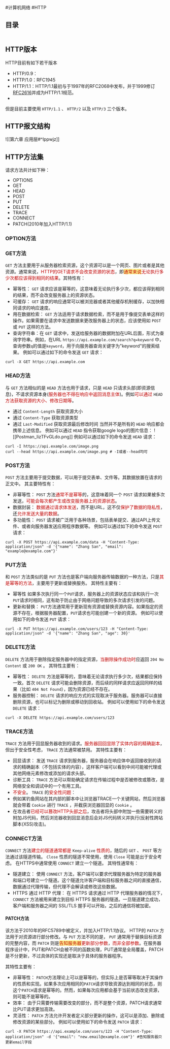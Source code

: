 #计算机网络 #HTTP

## 目录

```toc

```

## HTTP版本

HTTP目前有如下若干版本
- HTTP/0.9：
- HTTP/1.0：RFC1945
- HTTP/1.1：HTTP/1.1最初与于1997年的RFC2068中发布，并于1999修订[RFC2616](https://www.rfc-editor.org/rfc/rfc2616)并成为HTTP/1.1规范。
- 

但是目前主要使用 `HTTP/1.1` 、 `HTTP/2` 以及 `HTTP/3` 三个版本。

## HTTP报文结构

![[第六章 应用层#^lppwjz]]

## HTTP方法集

请求方法共计如下种：
- OPTIONS
- GET
- HEAD
- POST
- PUT
- DELETE
- TRACE
- CONNECT
- PATCH(2010年加入HTTP/1.1)

### OPTION方法


### GET方法

`GET` 方法主要用于从服务器检索资源，这个资源可以是一个网页、图片或者是其他资源。通常来说，<font color="#c00000">HTTP的GET请求不会改变资源的状态</font>，即<span style="background:#fff88f"><font color="#c00000">通常来说</font></span><font color="#c00000">无论执行多少次都应该得到相同的结果</font>。其特性有：
- 幂等性： `GET` 请求应该是幂等的，这意味着无论执行多少次，都应该得到相同的结果，而不会改变服务器上的资源状态。
- 可缓存： `GET` 请求的响应通常可以被浏览器或者其他缓存机制缓存，以加快相同请求的响应速度。
- 用在数据检索： `GET` 方法适用于请求数据检索，而不是用于像提交表单这样的操作。如果需要在请求中发送数据来更改服务器上的状态，应该使用如 `POST` 或 `PUT` 这样的方法。
- 查询字符串：在 `GET` 请求中，发送给服务器的数据附加在URL后面，形式为查询字符串。例如，在URL `https://api.example.com/search?q=keyword` 中，查询参数`q`的值是`keyword`，用于向服务器查询关键字为"keyword"的搜索结果。
例如可以通过如下的命令发送 `GET` 请求：
```Shell
curl -X GET https://api.example.com
```

### HEAD方法

与 `GET` 方法相似的是 `HEAD` 方法也用于请求，只是 `HEAD` 只请求头部(即资源信息)，不请求资源本身(<font color="#c00000">服务器也不得在响应中返回消息主体</font>)。例如<font color="#c00000">可以通过</font> `HEAD` <font color="#c00000">方法获取资源的大小、修改日期等</font>。
- 通过 `Content-Length` 获取资源大小
- 通过 `Content-Type` 获取资源类型
- 通过 `Last-Modified` 获取资源最后修改时间
当然并不是所有的 `HEAD` 响应都会携带上述信息。
例如可以通过 `HEAD` 指令获取google logo的图片信息：
	![[Postman_lizTFvGLdo.png]]
例如可以通过如下的命令发送 `HEAD` 请求：
```Shell
curl -I https://api.example.com/image.png
curl --head https://api.example.com/image.png # -I或者--head均可
```

### POST方法

`POST` 方法主要用于提交数据，可以用于提交表单、文件等。其数据放置在请求的正文中。
其主要特性有：
- 非幂等性： `POST` 方法<font color="#c00000">通常不是幂等</font>的，这意味着同一个 `POST` 请求如果被多次发送，<font color="#c00000">可能会每次都产生或改变服务器上的资源状态</font>。
- 数据封装： <font color="#c00000">数据通过请求体发送</font>，而不是URL，这不仅<font color="#c00000">保护了数据的隐私性</font>，还<font color="#c00000">允许发送大量的数据</font>。
- 多功能性： `POST` 请求被广泛用于各种场景，包括表单提交、通过API上传文件、或者向服务器发送应用程序数据等。
例如可以通过如下的命令发送 `POST` 请求：
```Shell
curl -X POST https://api.example.com/data -H "Content-Type: application/json" -d '{"name": "Zhang San", "email": "example@example.com"}'
```

### PUT方法

和 `POST` 方法类似的是 `PUT` 方法也是客户端向服务器传输数据的一种方法，只是<font color="#c00000">其是幂等的方法</font>，主要用于更新或替换服务。
其特性主要有：
- 幂等性 如果多次执行同一个`PUT`请求，服务器上的资源状态应该和执行一次`PUT`请求时相同，这有助于防止由于网络问题导致的多次请求引发的问题。
- 更新和替换： `PUT`方法通常用于更新现有资源或替换资源内容。如果指定的资源不存在，根据服务器配置，`PUT`请求也可能创建一个新的资源。
例如可以使用如下的命令发送 `PUT` 请求：
```Shell
curl -X PUT https://api.example.com/users/123 -H "Content-Type: application/json" -d '{"name": "Zhang San", "age": 30}'
```

### DELETE方法

`DELETE` 方法用于删除指定服务器中的指定资源，<font color="#c00000">当删除操作成功时</font>应返回 `204 No Content` 或 `200 OK` 。
其特性主要有：
- 幂等性： `DELETE` 方法是幂等的，意味着无论请求执行多少次，结果都应保持一致。首次 `DELETE` 请求可能会删除资源，而后续的同样请求应返回同样的结果（比如 `404 Not Found`），因为资源已经不存在。
- 服务器控制： `DELETE` 请求的响应方式的实现取决于服务器。服务器可以直接删除资源，也可以标记为删除或移动到回收站。
例如可以使用如下的命令发送 `DELETE` 请求：
```Shell
curl -X DELETE https://api.example.com/users/123
```

### TRACE方法

`TRACE` 方法用于回显服务器收到的请求。<font color="#c00000">服务器回回显除了实体内容的精确副本</font>，但出于安全性考虑， `TRACE` 方法通常被禁用。
其特性主要有：
- 回显请求： 发送 `TRACE` 请求到服务器，服务器会在响应体中返回接收到的请求的精确副本（不包括实体的内容），这样客户端可以看到中间可能被代理或其他网络元素修改或添加的请求头部。
- 诊断工具： `TRACE` 方法可以帮助确定请求在传输过程中是否被修改或篡改，是网络安全和调试中的一个有用工具。
- <font color="#c00000">不安全</font>。
`TRACE` 的<font color="#c00000">安全性问题</font>：
- 例如某钓鱼网站在其内部的脚本中让浏览器TRACE一个关键网站，然后浏览器就会带着 `Cookie` 进行 `TRACE` ，并截获浏览器回显的 `Cookie` 。
- 在攻击者<font color="#c00000">已经可以篡改HTTP头部之后</font>，攻击者将头部中附加一些需要转义的附加JS代码，然后浏览器收到回显消息后会对JS代码转义并执行(反射性跨站脚本(XSS)攻击)。

### CONNECT方法

`CONNECT` 方法<font color="#c00000">建立的隧道通常都是</font> `Keep-alive` <font color="#c00000">性质的</font>，随后的 `GET` 、 `POST` 等方法通过该隧道传输。 `Close` 性质的隧道不常使用，使用 `Close` 可能是出于安全考虑。
在HTTPS中通常使用 `CONNECT` 建立一个隧道。
其特性通常有：
- 隧道建立： 使用 `CONNECT` 方法，客户端可以要求代理服务器为特定的服务器和端口号建立一个隧道。这个隧道允许客户端和目标服务器之间的直接通信，数据通过代理传输，但代理不会解读或修改这些数据。
- HTTPS 通过 HTTP 代理： 在 HTTPS 请求通过 HTTP 代理服务器的情况下，`CONNECT` 方法被用来建立到目标 HTTPS 服务器的隧道。一旦隧道建立成功，客户端和服务器之间的 SSL/TLS 握手可以开始，之后的通信将被加密。

#### PATCH方法

该方法于2010年的RFC5789中被定义，并加入HTTP/1.1协议。
HTTP的 `PATCH` 方法用于对资源进行部分修改。与 `PUT` 方法不同的是， `PUT` 通常用于替换目标资源的完整内容，而 `PATCH` 则是<span style="background:#fff88f"><font color="#c00000">告知服务器</font></span><font color="#c00000">更新部分参数</font>，<font color="#c00000">而非全部参数</font>。在服务器程序设计中，PUT和PATCH会被不同的函数处理，PUT通常是全局覆盖，PATCH是不分更新，不过具体的实现还是取决于具体的服务器程序。

其特性主要有：
- 非幂等性： `PATCH`方法理论上可以是幂等的，但实际上是否幂等取决于其操作的性质和实现。如果多次应用相同的`PATCH`请求导致资源达到相同的状态，则这个`PATCH`请求是幂等的。然而，如果每次应用都会基于当前状态改变资源，则可能不是幂等的。
- 效率： 由于只需要传输需要改变的部分，而不是整个资源，PATCH请求通常比PUT请求更加高效。
- 灵活性： `PATCH` 方法允许开发者定义部分更新的操作，这可以是添加、删除或修改资源的某些部分。
例如可以使用如下的命令发送 `PATCH` 请求：
```Shell
curl -X PATCH https://api.example.com/users/123 -H "Content-Type: application/json" -d '{"email": "new.email@example.com"}' #告知服务器只更新email字段
```


